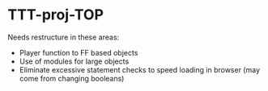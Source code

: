 # TTT-proj-TOP

Needs restructure in these areas:

+ Player function to FF based objects
+ Use of modules for large objects
+ Eliminate excessive statement checks to speed loading in browser (may come from changing booleans)

